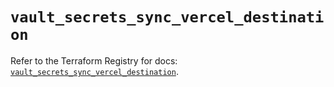 # `vault_secrets_sync_vercel_destination`

Refer to the Terraform Registry for docs: [`vault_secrets_sync_vercel_destination`](https://registry.terraform.io/providers/hashicorp/vault/4.6.0/docs/resources/secrets_sync_vercel_destination).
